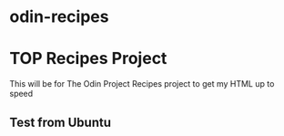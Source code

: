 # odin-recipes
<h1>TOP Recipes Project</h1>
<p>This will be for The Odin Project Recipes project to get my HTML up to speed</p>

<h2>Test from Ubuntu</h2>
